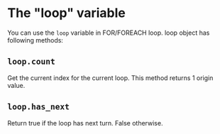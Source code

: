 The "loop" variable
===================

You can use the `loop` variable in FOR/FOREACH loop.
loop object has following methods:

## `loop.count`

Get the current index for the current loop.
This method returns 1 origin value.

## `loop.has_next`

Return true if the loop has next turn. False otherwise.
